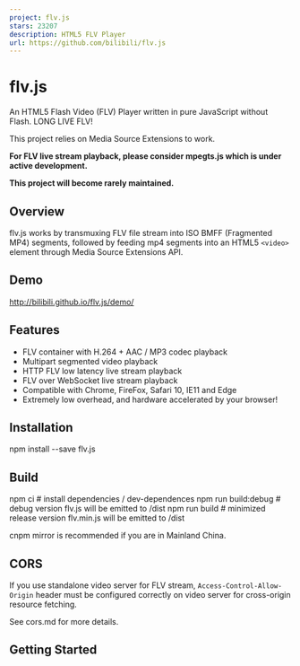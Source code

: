 ```yaml
---
project: flv.js
stars: 23207
description: HTML5 FLV Player
url: https://github.com/bilibili/flv.js
---
```


flv.js
======

An HTML5 Flash Video (FLV) Player written in pure JavaScript without Flash. LONG LIVE FLV!

This project relies on Media Source Extensions to work.

**For FLV live stream playback, please consider mpegts.js which is under active development.**

**This project will become rarely maintained.**

Overview
--------

flv.js works by transmuxing FLV file stream into ISO BMFF (Fragmented MP4) segments, followed by feeding mp4 segments into an HTML5 `<video>` element through Media Source Extensions API.

Demo
----

http://bilibili.github.io/flv.js/demo/

Features
--------

-   FLV container with H.264 + AAC / MP3 codec playback
-   Multipart segmented video playback
-   HTTP FLV low latency live stream playback
-   FLV over WebSocket live stream playback
-   Compatible with Chrome, FireFox, Safari 10, IE11 and Edge
-   Extremely low overhead, and hardware accelerated by your browser!

Installation
------------

npm install --save flv.js

Build
-----

npm ci                 # install dependencies / dev-dependences
npm run build:debug    # debug version flv.js will be emitted to /dist
npm run build          # minimized release version flv.min.js will be emitted to /dist

cnpm mirror is recommended if you are in Mainland China.

CORS
----

If you use standalone video server for FLV stream, `Access-Control-Allow-Origin` header must be configured correctly on video server for cross-origin resource fetching.

See cors.md for more details.

Getting Started
---------------

<script src\="flv.min.js"\></script\>
<video id\="videoElement"\></video\>
<script\>
    if (flvjs.isSupported()) {
        var videoElement \= document.getElementById('videoElement');
        var flvPlayer \= flvjs.createPlayer({
            type: 'flv',
            url: 'http://example.com/flv/video.flv'
        });
        flvPlayer.attachMediaElement(videoElement);
        flvPlayer.load();
        flvPlayer.play();
    }
</script\>

Limitations
-----------

-   MP3 audio codec is currently not working on IE11 / Edge
-   HTTP FLV live stream is not currently working on all browsers, see livestream.md

Multipart playback
------------------

You only have to provide a playlist for `MediaDataSource`. See multipart.md

Livestream playback
-------------------

See livestream.md

API and Configuration
---------------------

See api.md

Debug
-----

npm ci         # install dependencies / dev-dependences
npm run dev    # watch file changes and build debug version on the fly

Design
------

See design.md

License
-------

```
Copyright (C) 2016 Bilibili. All Rights Reserved.

Licensed under the Apache License, Version 2.0 (the "License");
you may not use this file except in compliance with the License.
You may obtain a copy of the License at

    http://www.apache.org/licenses/LICENSE-2.0

Unless required by applicable law or agreed to in writing, software
distributed under the License is distributed on an "AS IS" BASIS,
WITHOUT WARRANTIES OR CONDITIONS OF ANY KIND, either express or implied.
See the License for the specific language governing permissions and
limitations under the License.
```

